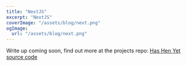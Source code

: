 ```yaml
---
title: "NextJS"
excerpt: "NextJS"
coverImage: "/assets/blog/next.png"
ogImage:
  url: "/assets/blog/next.png"
---
```


Write up coming soon, find out more at the projects repo: [Has Hen Yet source code](https://github.com/Vicskips/hashenyet)

